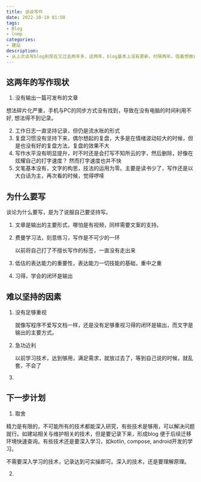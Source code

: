 ```yaml
---
title: 谈谈写作
date: 2022-10-10 01:50
tags:
- Blog
- lnmp
categories:
- 建站
description: 
- 从上次谈写blog到现在又过去两年多，这两年，blog基本上没有更新，时隔两年，借着想做自媒体，建站的动机，再次感受到写作是根基。 借此机会，继续复盘这两年的写作情况，没有坚持下来的原因，以及后续的计划。
---
```


## 这两年的写作现状

1. 没有输出一篇可发布的文章

想法碎片化严重，手机与PC的同步方式没有找到，导致在没有电脑的时间利用不好, 想法得不到记录。

2. 工作日志一直坚持记录，但仍是流水账的形式
3. 复盘习惯没有坚持下来，偶尔想起的复盘，大多是在情绪波动较大的时候，但是也没有好的复盘方法，复盘的效果不大
4. 写作水平没有明显提升，时不时还是会打写不知所云的字，然后删除，好像在炫耀自己的打字速度？ 然而打字速度也并不快
5. 文笔基本没有，文字的构思，技法的运用为零。主要是读书少了，写作还是以大白话为主，再次看的时候，觉得啰嗦

## 为什么要写

谈论为什么要写，是为了说服自己要坚持写。

1. 文章是输出的主要形式，哪怕是有视频，同样需要文案的支持。
2. 费曼学习法，刻意练习，写作是不可少的一环

	以前将自己打了不擅长写作的标签，一直没有走出来

3. 低估的表达能力的重要性，表达能力一切技能的基础，重中之重
4. 习得，学会的闭环是输出
	

## 难以坚持的因素

1. 没有足够重视

	就像写程序不爱写文档一样，还是没有足够重视习得的闭环是输出，而文字是输出的主要方式。

2. 急功近利

	以前学习技术，达到够用，满足需求，就放过去了，等到自己说的时候，就乱套，不会了

3. 

## 下一步计划

1. 取舍

精力是有限的，不可能所有的技术都能深入研究，有些技术是够用，可以解决问题就行。如建站相关与维护相关的技术，但是要记录下来，形成blog 便于后续迁移环境快速查询。有些技术还是要深入学习，如kotlin, compose, android开发的学习。

不需要深入学习的技术，记录达到可实操即可。深入的技术，还是要理解原理。

2.
